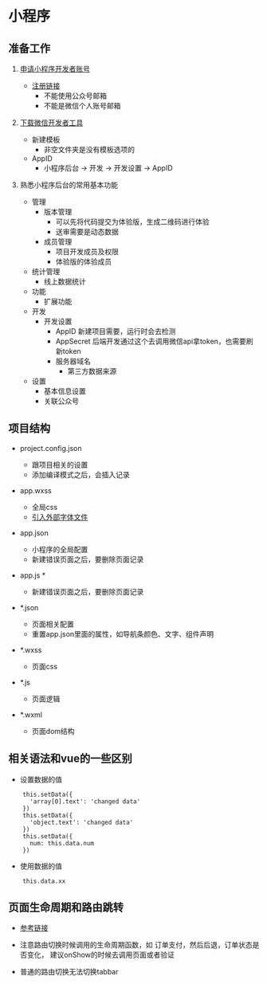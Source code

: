 # 小程序

## 准备工作

1. [申请小程序开发者账号](https://developers.weixin.qq.com/miniprogram/dev/#%E7%94%B3%E8%AF%B7%E5%B8%90%E5%8F%B7)
    * [注册链接](https://mp.weixin.qq.com/wxopen/waregister?action=step1&token=&lang=zh_CN)
        * 不能使用公众号邮箱
        * 不能是微信个人账号邮箱
        
1. [下载微信开发者工具](https://developers.weixin.qq.com/miniprogram/dev/devtools/download.html)
    * 新建模板
        * 非空文件夹是没有模板选项的
    * AppID
        * 小程序后台 -> 开发 -> 开发设置 -> AppID
        
        
1. 熟悉小程序后台的常用基本功能
    * 管理
        * 版本管理
            * 可以先将代码提交为体验版，生成二维码进行体验
            * 送审需要是动态数据
        * 成员管理
            * 项目开发成员及权限
            * 体验版的体验成员
    * 统计管理
        * 线上数据统计
    * 功能
        * 扩展功能
    * 开发
        * 开发设置
            * AppID 新建项目需要，运行时会去检测
            * AppSecret 后端开发通过这个去调用微信api拿token，也需要刷新token
            * 服务器域名
                * 第三方数据来源
    * 设置
        * 基本信息设置
        * 关联公众号

## 项目结构

* project.config.json
    * 跟项目相关的设置
    * 添加编译模式之后，会插入记录
* app.wxss
    * 全局css
    * [引入外部字体文件](https://blog.csdn.net/yy493004893/article/details/78064449)
* app.json
    * 小程序的全局配置
    * 新建错误页面之后，要删除页面记录
* app.js
    * 
    * 新建错误页面之后，要删除页面记录

* *.json
    * 页面相关配置
    * 重置app.json里面的属性，如导航条颜色、文字、组件声明
* *.wxss
    * 页面css
* *.js
    * 页面逻辑
* *.wxml
    * 页面dom结构
    
## 相关语法和vue的一些区别

* 设置数据的值
```
    this.setData({
      'array[0].text': 'changed data'
    })
    this.setData({
      'object.text': 'changed data'
    })
    this.setData({
      num: this.data.num
    })
```
* 使用数据的值
```
    this.data.xx
```

## 页面生命周期和路由跳转

* [参考链接](https://developers.weixin.qq.com/miniprogram/dev/framework/app-service/page.html#%E7%94%9F%E5%91%BD%E5%91%A8%E6%9C%9F)

* 注意路由切换时候调用的生命周期函数，如  订单支付，然后后退，订单状态是否变化，  建议onShow的时候去调用页面或者验证

* 普通的路由切换无法切换tabbar
